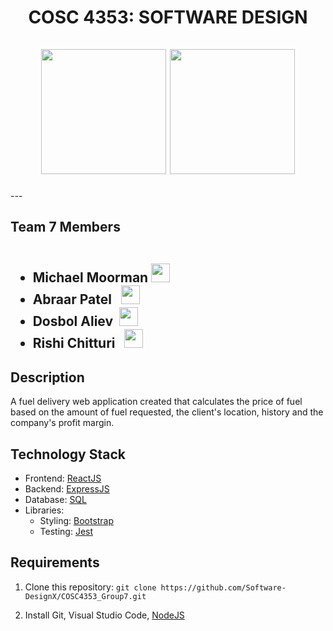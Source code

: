 
 <div id="header" align="center">
  <h1> COSC 4353: SOFTWARE DESIGN
    <br><br>
   <img src="https://media.giphy.com/media/qgQUggAC3Pfv687qPC/giphy.gif" width="200"/>
   <img src="https://media.giphy.com/media/WDJBtnl2cxgReYekEu/giphy.gif", width="200"/>
  </h1>
</div>
---

<h2>Team 7 Members
  <ul><br>
    <li><b>Michael Moorman <img src="https://media.giphy.com/media/m0dmKBkncVETJv2h0S/giphy.gif" width="30px"/></b></li>
    <li><b>Abraar Patel &nbsp <img src="https://media.giphy.com/media/m0dmKBkncVETJv2h0S/giphy.gif" width="30px"/></b></li>
    <li><b>Dosbol Aliev &nbsp<img src="https://media.giphy.com/media/m0dmKBkncVETJv2h0S/giphy.gif" width="30px"/></b></li>
  <li> <b>Rishi Chitturi &nbsp <img src="https://media.giphy.com/media/m0dmKBkncVETJv2h0S/giphy.gif" width="30px"/></b></li>
  </ul>
  </h2>
  
<h2> Description </h2>
 
 A fuel delivery web application created that calculates the price of fuel based on the amount of fuel requested, the client's location, history and the company's profit margin.


### <h2> Technology Stack</h2>
<ul>
  <li>Frontend:</b> <a href="https://reactjs.org">ReactJS</a></li>
  <li>Backend:</b> <a href="https://expressjs.com">ExpressJS</a></li>
  <li>Database:</b> <a href="https://www.mysql.com">SQL</a></li>
  <li>Libraries:
  <ul>
   <li> Styling: <a href="https://getbootstrap.com/docs/3.4/">Bootstrap</a></li>
   <li> Testing: <a href="https://jestjs.io">Jest</a></li>
  </ul>
 </ul>
 
 ### <h2> Requirements </h2>
 
 1) Clone this repository: `git clone https://github.com/Software-DesignX/COSC4353_Group7.git`
  
 2) Install Git, Visual Studio Code, <a href="https://nodejs.org">NodeJS</a></li>
 
